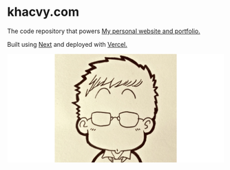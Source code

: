# khacvy.com

The code repository that powers [My personal website and portfolio.](https://www.khacvy.com/)

Built using [Next](https://nextjs.org) and deployed with [Vercel.](https://vercel.com/home)

[![khacvy.com](/public/static/images/twitter-card.png)](https://www.khacvy.com/)
